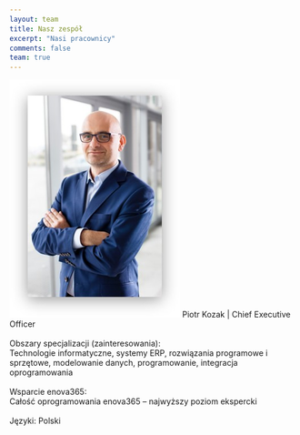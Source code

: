 ```yaml
---
layout: team
title: Nasz zespół
excerpt: "Nasi pracownicy"
comments: false
team: true
---
```

<img src="../assets/img/PiotrKozak.jpg">
Piotr Kozak | Chief Executive Officer<br>
<br>
Obszary specjalizacji (zainteresowania):<br>
Technologie informatyczne, systemy ERP, rozwiązania programowe i sprzętowe, modelowanie danych, programowanie, integracja oprogramowania<br>
<br>
Wsparcie enova365:<br>
Całość oprogramowania enova365 – najwyższy poziom ekspercki<br>
<br>
Języki: Polski
